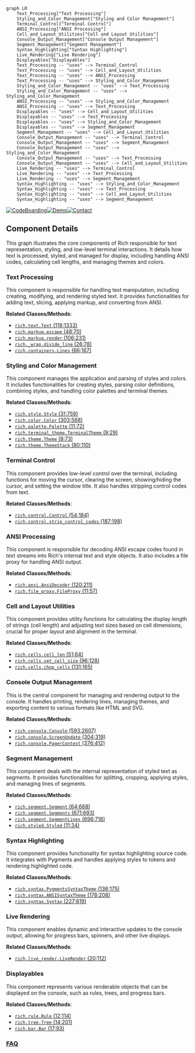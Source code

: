 ```mermaid
graph LR
    Text_Processing["Text Processing"]
    Styling_and_Color_Management["Styling and Color Management"]
    Terminal_Control["Terminal Control"]
    ANSI_Processing["ANSI Processing"]
    Cell_and_Layout_Utilities["Cell and Layout Utilities"]
    Console_Output_Management["Console Output Management"]
    Segment_Management["Segment Management"]
    Syntax_Highlighting["Syntax Highlighting"]
    Live_Rendering["Live Rendering"]
    Displayables["Displayables"]
    Text_Processing -- "uses" --> Terminal_Control
    Text_Processing -- "uses" --> Cell_and_Layout_Utilities
    Text_Processing -- "uses" --> ANSI_Processing
    Text_Processing -- "uses" --> Styling_and_Color_Management
    Styling_and_Color_Management -- "uses" --> Text_Processing
    Styling_and_Color_Management -- "uses" --> Styling_and_Color_Management
    ANSI_Processing -- "uses" --> Styling_and_Color_Management
    ANSI_Processing -- "uses" --> Text_Processing
    Displayables -- "uses" --> Cell_and_Layout_Utilities
    Displayables -- "uses" --> Text_Processing
    Displayables -- "uses" --> Styling_and_Color_Management
    Displayables -- "uses" --> Segment_Management
    Segment_Management -- "uses" --> Cell_and_Layout_Utilities
    Console_Output_Management -- "uses" --> Terminal_Control
    Console_Output_Management -- "uses" --> Segment_Management
    Console_Output_Management -- "uses" --> Styling_and_Color_Management
    Console_Output_Management -- "uses" --> Text_Processing
    Console_Output_Management -- "uses" --> Cell_and_Layout_Utilities
    Live_Rendering -- "uses" --> Terminal_Control
    Live_Rendering -- "uses" --> Text_Processing
    Live_Rendering -- "uses" --> Segment_Management
    Syntax_Highlighting -- "uses" --> Styling_and_Color_Management
    Syntax_Highlighting -- "uses" --> Text_Processing
    Syntax_Highlighting -- "uses" --> Cell_and_Layout_Utilities
    Syntax_Highlighting -- "uses" --> Segment_Management
```
[![CodeBoarding](https://img.shields.io/badge/Generated%20by-CodeBoarding-9cf?style=flat-square)](https://github.com/CodeBoarding/CodeBoarding)[![Demo](https://img.shields.io/badge/Try%20our-Demo-blue?style=flat-square)](https://www.codeboarding.org/demo)[![Contact](https://img.shields.io/badge/Contact%20us%20-%20contact@codeboarding.org-lightgrey?style=flat-square)](mailto:contact@codeboarding.org)

## Component Details

This graph illustrates the core components of Rich responsible for text representation, styling, and low-level terminal interactions. It details how text is processed, styled, and managed for display, including handling ANSI codes, calculating cell lengths, and managing themes and colors.

### Text Processing
This component is responsible for handling text manipulation, including creating, modifying, and rendering styled text. It provides functionalities for adding text, slicing, applying markup, and converting from ANSI.


**Related Classes/Methods**:

- <a href="https://github.com/Textualize/rich/blob/master/rich/text.py#L118-L1333" target="_blank" rel="noopener noreferrer">`rich.text.Text` (118:1333)</a>
- <a href="https://github.com/Textualize/rich/blob/master/rich/markup.py#L48-L70" target="_blank" rel="noopener noreferrer">`rich.markup.escape` (48:70)</a>
- <a href="https://github.com/Textualize/rich/blob/master/rich/markup.py#L106-L231" target="_blank" rel="noopener noreferrer">`rich.markup.render` (106:231)</a>
- <a href="https://github.com/Textualize/rich/blob/master/rich/_wrap.py#L26-L78" target="_blank" rel="noopener noreferrer">`rich._wrap.divide_line` (26:78)</a>
- <a href="https://github.com/Textualize/rich/blob/master/rich/containers.py#L66-L167" target="_blank" rel="noopener noreferrer">`rich.containers.Lines` (66:167)</a>


### Styling and Color Management
This component manages the application and parsing of styles and colors. It includes functionalities for creating styles, parsing color definitions, combining styles, and handling color palettes and terminal themes.


**Related Classes/Methods**:

- <a href="https://github.com/Textualize/rich/blob/master/rich/style.py#L31-L759" target="_blank" rel="noopener noreferrer">`rich.style.Style` (31:759)</a>
- <a href="https://github.com/Textualize/rich/blob/master/rich/color.py#L303-L568" target="_blank" rel="noopener noreferrer">`rich.color.Color` (303:568)</a>
- <a href="https://github.com/Textualize/rich/blob/master/rich/palette.py#L11-L72" target="_blank" rel="noopener noreferrer">`rich.palette.Palette` (11:72)</a>
- <a href="https://github.com/Textualize/rich/blob/master/rich/terminal_theme.py#L9-L29" target="_blank" rel="noopener noreferrer">`rich.terminal_theme.TerminalTheme` (9:29)</a>
- <a href="https://github.com/Textualize/rich/blob/master/rich/theme.py#L8-L73" target="_blank" rel="noopener noreferrer">`rich.theme.Theme` (8:73)</a>
- <a href="https://github.com/Textualize/rich/blob/master/rich/theme.py#L80-L110" target="_blank" rel="noopener noreferrer">`rich.theme.ThemeStack` (80:110)</a>


### Terminal Control
This component provides low-level control over the terminal, including functions for moving the cursor, clearing the screen, showing/hiding the cursor, and setting the window title. It also handles stripping control codes from text.


**Related Classes/Methods**:

- <a href="https://github.com/Textualize/rich/blob/master/rich/control.py#L54-L184" target="_blank" rel="noopener noreferrer">`rich.control.Control` (54:184)</a>
- <a href="https://github.com/Textualize/rich/blob/master/rich/control.py#L187-L198" target="_blank" rel="noopener noreferrer">`rich.control.strip_control_codes` (187:198)</a>


### ANSI Processing
This component is responsible for decoding ANSI escape codes found in text streams into Rich's internal text and style objects. It also includes a file proxy for handling ANSI output.


**Related Classes/Methods**:

- <a href="https://github.com/Textualize/rich/blob/master/rich/ansi.py#L120-L211" target="_blank" rel="noopener noreferrer">`rich.ansi.AnsiDecoder` (120:211)</a>
- <a href="https://github.com/Textualize/rich/blob/master/rich/file_proxy.py#L11-L57" target="_blank" rel="noopener noreferrer">`rich.file_proxy.FileProxy` (11:57)</a>


### Cell and Layout Utilities
This component provides utility functions for calculating the display length of strings (cell length) and adjusting text sizes based on cell dimensions, crucial for proper layout and alignment in the terminal.


**Related Classes/Methods**:

- <a href="https://github.com/Textualize/rich/blob/master/rich/cells.py#L51-L64" target="_blank" rel="noopener noreferrer">`rich.cells.cell_len` (51:64)</a>
- <a href="https://github.com/Textualize/rich/blob/master/rich/cells.py#L96-L128" target="_blank" rel="noopener noreferrer">`rich.cells.set_cell_size` (96:128)</a>
- <a href="https://github.com/Textualize/rich/blob/master/rich/cells.py#L131-L165" target="_blank" rel="noopener noreferrer">`rich.cells.chop_cells` (131:165)</a>


### Console Output Management
This is the central component for managing and rendering output to the console. It handles printing, rendering lines, managing themes, and exporting content to various formats like HTML and SVG.


**Related Classes/Methods**:

- <a href="https://github.com/Textualize/rich/blob/master/rich/console.py#L593-L2607" target="_blank" rel="noopener noreferrer">`rich.console.Console` (593:2607)</a>
- <a href="https://github.com/Textualize/rich/blob/master/rich/console.py#L304-L319" target="_blank" rel="noopener noreferrer">`rich.console.ScreenUpdate` (304:319)</a>
- <a href="https://github.com/Textualize/rich/blob/master/rich/console.py#L376-L412" target="_blank" rel="noopener noreferrer">`rich.console.PagerContext` (376:412)</a>


### Segment Management
This component deals with the internal representation of styled text as segments. It provides functionalities for splitting, cropping, applying styles, and managing lines of segments.


**Related Classes/Methods**:

- <a href="https://github.com/Textualize/rich/blob/master/rich/segment.py#L64-L668" target="_blank" rel="noopener noreferrer">`rich.segment.Segment` (64:668)</a>
- <a href="https://github.com/Textualize/rich/blob/master/rich/segment.py#L671-L693" target="_blank" rel="noopener noreferrer">`rich.segment.Segments` (671:693)</a>
- <a href="https://github.com/Textualize/rich/blob/master/rich/segment.py#L696-L718" target="_blank" rel="noopener noreferrer">`rich.segment.SegmentLines` (696:718)</a>
- <a href="https://github.com/Textualize/rich/blob/master/rich/styled.py#L11-L34" target="_blank" rel="noopener noreferrer">`rich.styled.Styled` (11:34)</a>


### Syntax Highlighting
This component provides functionality for syntax highlighting source code. It integrates with Pygments and handles applying styles to tokens and rendering highlighted code.


**Related Classes/Methods**:

- <a href="https://github.com/Textualize/rich/blob/master/rich/syntax.py#L136-L175" target="_blank" rel="noopener noreferrer">`rich.syntax.PygmentsSyntaxTheme` (136:175)</a>
- <a href="https://github.com/Textualize/rich/blob/master/rich/syntax.py#L178-L208" target="_blank" rel="noopener noreferrer">`rich.syntax.ANSISyntaxTheme` (178:208)</a>
- <a href="https://github.com/Textualize/rich/blob/master/rich/syntax.py#L227-L819" target="_blank" rel="noopener noreferrer">`rich.syntax.Syntax` (227:819)</a>


### Live Rendering
This component enables dynamic and interactive updates to the console output, allowing for progress bars, spinners, and other live displays.


**Related Classes/Methods**:

- <a href="https://github.com/Textualize/rich/blob/master/rich/live_render.py#L20-L112" target="_blank" rel="noopener noreferrer">`rich.live_render.LiveRender` (20:112)</a>


### Displayables
This component represents various renderable objects that can be displayed on the console, such as rules, trees, and progress bars.


**Related Classes/Methods**:

- <a href="https://github.com/Textualize/rich/blob/master/rich/rule.py#L12-L114" target="_blank" rel="noopener noreferrer">`rich.rule.Rule` (12:114)</a>
- <a href="https://github.com/Textualize/rich/blob/master/rich/tree.py#L14-L201" target="_blank" rel="noopener noreferrer">`rich.tree.Tree` (14:201)</a>
- <a href="https://github.com/Textualize/rich/blob/master/rich/bar.py#L17-L93" target="_blank" rel="noopener noreferrer">`rich.bar.Bar` (17:93)</a>




### [FAQ](https://github.com/CodeBoarding/GeneratedOnBoardings/tree/main?tab=readme-ov-file#faq)